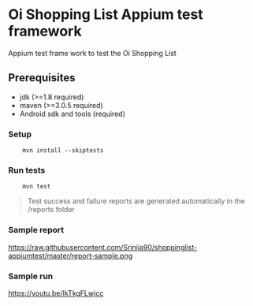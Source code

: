 # Oi Shopping List Appium test framework

Appium test frame work to test the Oi Shopping List

## Prerequisites

* jdk (>=1.8 required)
* maven (>=3.0.5 required)
* Android sdk and tools (required)


### Setup
```
    mvn install --skiptests
```

### Run tests
```
    mvn test
```
> Test success and failure reports are generated automatically in the /reports folder


### Sample report

https://raw.githubusercontent.com/Srinija90/shoppinglist-appiumtest/master/report-sample.png

### Sample run

https://youtu.be/IkTkgFLwjcc
